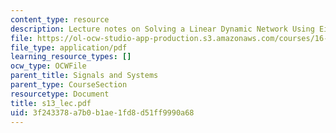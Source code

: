 ```yaml
---
content_type: resource
description: Lecture notes on Solving a Linear Dynamic Network Using Eigenvalue Method.
file: https://ol-ocw-studio-app-production.s3.amazonaws.com/courses/16-01-unified-engineering-i-ii-iii-iv-fall-2005-spring-2006/3f243378a7b0b1ae1fd8d51ff9990a68_s13_lec.pdf
file_type: application/pdf
learning_resource_types: []
ocw_type: OCWFile
parent_title: Signals and Systems
parent_type: CourseSection
resourcetype: Document
title: s13_lec.pdf
uid: 3f243378-a7b0-b1ae-1fd8-d51ff9990a68
---
```

